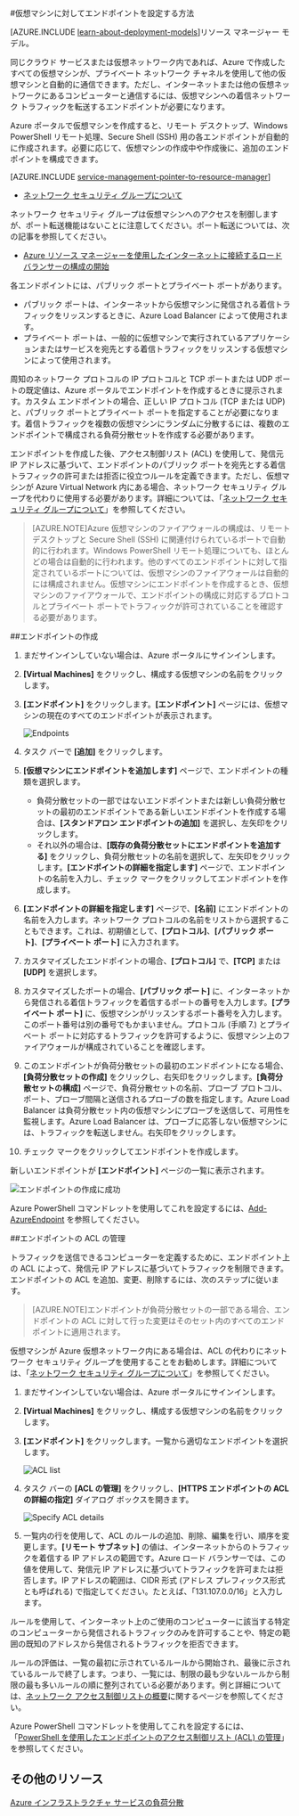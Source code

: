 <properties
	pageTitle="Azure 仮想マシンのエンドポイントのセットアップ"
	description="Azure 上で仮想マシンとの通信を許可するように Azure ポータルでエンドポイントをセットアップする方法について説明します。"
	services="virtual-machines"
	documentationCenter=""
	authors="cynthn"
	manager="timlt"
	editor=""
	tags="azure-service-management"/>

<tags
	ms.service="virtual-machines"
	ms.workload="infrastructure-services"
	ms.tgt_pltfrm="na"
	ms.devlang="na"
	ms.topic="article"
	ms.date="08/28/2015"
	ms.author="cynthn"/>

#仮想マシンに対してエンドポイントを設定する方法

[AZURE.INCLUDE [learn-about-deployment-models](../../includes/learn-about-deployment-models-classic-include.md)]リソース マネージャー モデル。

同じクラウド サービスまたは仮想ネットワーク内であれば、Azure で作成したすべての仮想マシンが、プライベート ネットワーク チャネルを使用して他の仮想マシンと自動的に通信できます。ただし、インターネットまたは他の仮想ネットワークにあるコンピューターと通信するには、仮想マシンへの着信ネットワーク トラフィックを転送するエンドポイントが必要になります。

Azure ポータルで仮想マシンを作成すると、リモート デスクトップ、Windows PowerShell リモート処理、Secure Shell (SSH) 用の各エンドポイントが自動的に作成されます。必要に応じて、仮想マシンの作成中や作成後に、追加のエンドポイントを構成できます。

[AZURE.INCLUDE [service-management-pointer-to-resource-manager](../../includes/service-management-pointer-to-resource-manager.md)]

- [ネットワーク セキュリティ グループについて](virtual-networks-nsg.md)

ネットワーク セキュリティ グループは仮想マシンへのアクセスを制御しますが、ポート転送機能はないことに注意してください。ポート転送については、次の記事を参照してください。

- [Azure リソース マネージャーを使用したインターネットに接続するロード バランサーの構成の開始](../load-balancer/load-balancer-arm-powershell.md)

各エンドポイントには、パブリック ポートとプライベート ポートがあります。

- パブリック ポートは、インターネットから仮想マシンに発信される着信トラフィックをリッスンするときに、Azure Load Balancer によって使用されます。
- プライベート ポートは、一般的に仮想マシンで実行されているアプリケーションまたはサービスを宛先とする着信トラフィックをリッスンする仮想マシンによって使用されます。

周知のネットワーク プロトコルの IP プロトコルと TCP ポートまたは UDP ポートの既定値は、Azure ポータルでエンドポイントを作成するときに提示されます。カスタム エンドポイントの場合、正しい IP プロトコル (TCP または UDP) と、パブリック ポートとプライベート ポートを指定することが必要になります。着信トラフィックを複数の仮想マシンにランダムに分散するには、複数のエンドポイントで構成される負荷分散セットを作成する必要があります。

エンドポイントを作成した後、アクセス制御リスト (ACL) を使用して、発信元 IP アドレスに基づいて、エンドポイントのパブリック ポートを宛先とする着信トラフィックの許可または拒否に役立つルールを定義できます。ただし、仮想マシンが Azure Virtual Network 内にある場合、ネットワーク セキュリティ グループを代わりに使用する必要があります。詳細については、「[ネットワーク セキュリティ グループについて](virtual-networks-nsg.md)」を参照してください。

> [AZURE.NOTE]Azure 仮想マシンのファイアウォールの構成は、リモート デスクトップと Secure Shell (SSH) に関連付けられているポートで自動的に行われます。Windows PowerShell リモート処理についても、ほとんどの場合は自動的に行われます。他のすべてのエンドポイントに対して指定されているポートについては、仮想マシンのファイアウォールは自動的には構成されません。仮想マシンにエンドポイントを作成するとき、仮想マシンのファイアウォールで、エンドポイントの構成に対応するプロトコルとプライベート ポートでトラフィックが許可されていることを確認する必要があります。

##エンドポイントの作成

1.	まだサインインしていない場合は、Azure ポータルにサインインします。
2.	**[Virtual Machines]** をクリックし、構成する仮想マシンの名前をクリックします。
3.	**[エンドポイント]** をクリックします。**[エンドポイント]** ページには、仮想マシンの現在のすべてのエンドポイントが表示されます。

	![Endpoints](./media/virtual-machines-set-up-endpoints/endpointswindows.png)

4.	タスク バーで **[追加]** をクリックします。
5.	**[仮想マシンにエンドポイントを追加します]** ページで、エンドポイントの種類を選択します。

	- 負荷分散セットの一部ではないエンドポイントまたは新しい負荷分散セットの最初のエンドポイントである新しいエンドポイントを作成する場合は、**[スタンドアロン エンドポイントの追加]** を選択し、左矢印をクリックします。
	- それ以外の場合は、**[既存の負荷分散セットにエンドポイントを追加する]** をクリックし、負荷分散セットの名前を選択して、左矢印をクリックします。**[エンドポイントの詳細を指定します]** ページで、エンドポイントの名前を入力し、チェック マークをクリックしてエンドポイントを作成します。

6.	**[エンドポイントの詳細を指定します]** ページで、**[名前]** にエンドポイントの名前を入力します。ネットワーク プロトコルの名前をリストから選択することもできます。これは、初期値として、**[プロトコル]**、**[パブリック ポート]**、**[プライベート ポート]** に入力されます。
7.	カスタマイズしたエンドポイントの場合、**[プロトコル]** で、**[TCP]** または **[UDP]** を選択します。
8.	カスタマイズしたポートの場合、**[パブリック ポート]** に、インターネットから発信される着信トラフィックを着信するポートの番号を入力します。**[プライベート ポート]** に、仮想マシンがリッスンするポート番号を入力します。このポート番号は別の番号でもかまいません。プロトコル (手順 7.) とプライベート ポートに対応するトラフィックを許可するように、仮想マシン上のファイアウォールが構成されていることを確認します。
9.	このエンドポイントが負荷分散セットの最初のエンドポイントになる場合、**[負荷分散セットの作成]** をクリックし、右矢印をクリックします。**[負荷分散セットの構成]** ページで、負荷分散セットの名前、プローブ プロトコル、ポート、プローブ間隔と送信されるプローブの数を指定します。Azure Load Balancer は負荷分散セット内の仮想マシンにプローブを送信して、可用性を監視します。Azure Load Balancer は、プローブに応答しない仮想マシンには、トラフィックを転送しません。右矢印をクリックします。
10.	チェック マークをクリックしてエンドポイントを作成します。

新しいエンドポイントが **[エンドポイント]** ページの一覧に表示されます。

![エンドポイントの作成に成功](./media/virtual-machines-set-up-endpoints/endpointwindowsnew.png)

Azure PowerShell コマンドレットを使用してこれを設定するには、[Add-AzureEndpoint](https://msdn.microsoft.com/library/azure/dn495300.aspx) を参照してください。

##エンドポイントの ACL の管理

トラフィックを送信できるコンピューターを定義するために、エンドポイント上の ACL によって、発信元 IP アドレスに基づいてトラフィックを制限できます。エンドポイントの ACL を追加、変更、削除するには、次のステップに従います。

> [AZURE.NOTE]エンドポイントが負荷分散セットの一部である場合、エンドポイントの ACL に対して行った変更はそのセット内のすべてのエンドポイントに適用されます。

仮想マシンが Azure 仮想ネットワーク内にある場合は、ACL の代わりにネットワーク セキュリティ グループを使用することをお勧めします。詳細については、「[ネットワーク セキュリティ グループについて](virtual-networks-nsg.md)」を参照してください。

1.	まだサインインしていない場合は、Azure ポータルにサインインします。
2.	**[Virtual Machines]** をクリックし、構成する仮想マシンの名前をクリックします。
3.	**[エンドポイント]** をクリックします。一覧から適切なエンドポイントを選択します。

    ![ACL list](./media/virtual-machines-set-up-endpoints/EndpointsShowsDefaultEndpointsForVM.png)

5.	タスク バーの **[ACL の管理]** をクリックし、**[HTTPS エンドポイントの ACL の詳細の指定]** ダイアログ ボックスを開きます。

    ![Specify ACL details](./media/virtual-machines-set-up-endpoints/EndpointACLdetails.png)

6.	一覧内の行を使用して、ACL のルールの追加、削除、編集を行い、順序を変更します。**[リモート サブネット]** の値は、インターネットからのトラフィックを着信する IP アドレスの範囲です。Azure ロード バランサーでは、この値を使用して、発信元 IP アドレスに基づいてトラフィックを許可または拒否します。IP アドレスの範囲は、CIDR 形式 (アドレス プレフィックス形式とも呼ばれる) で指定してください。たとえば、「131.107.0.0/16」と入力します。

ルールを使用して、インターネット上のご使用のコンピューターに該当する特定のコンピューターから発信されるトラフィックのみを許可することや、特定の範囲の既知のアドレスから発信されるトラフィックを拒否できます。

ルールの評価は、一覧の最初に示されているルールから開始され、最後に示されているルールで終了します。つまり、一覧には、制限の最も少ないルールから制限の最も多いルールの順に整列されている必要があります。例と詳細については、[ネットワーク アクセス制御リストの概要](../virtual-network/virtual-networks-acl/)に関するページを参照してください。

Azure PowerShell コマンドレットを使用してこれを設定するには、「[PowerShell を使用したエンドポイントのアクセス制御リスト (ACL) の管理](../virtual-network/virtual-networks-acl-powershell.md)」を参照してください。

## その他のリソース

[Azure インフラストラクチャ サービスの負荷分散](virtual-machines-load-balance.md)

<!---HONumber=Nov15_HO3-->